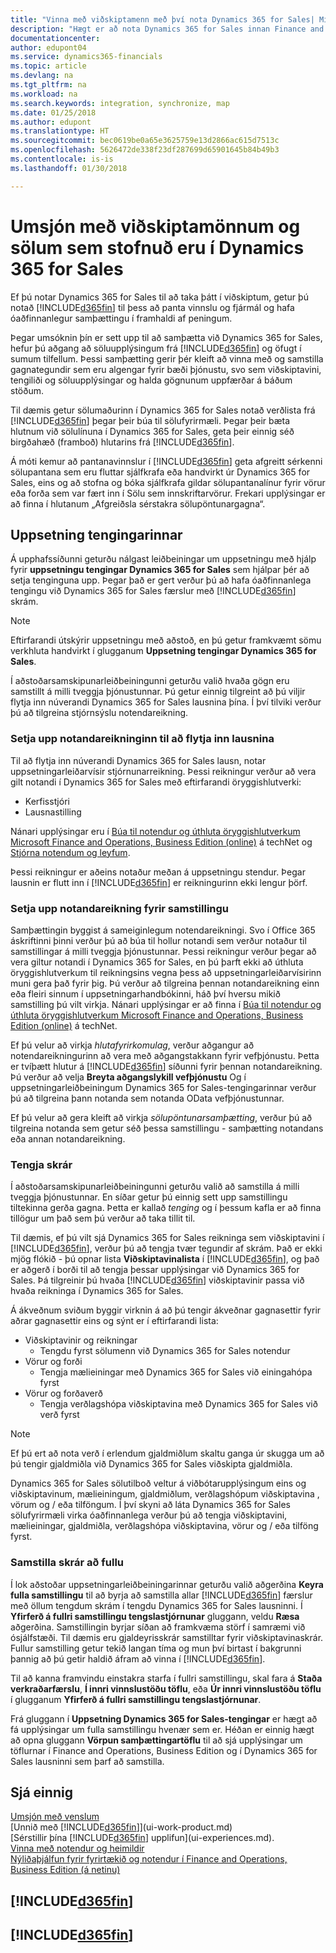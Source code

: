 ```yaml
---
title: "Vinna með viðskiptamenn með því nota Dynamics 365 for Sales| Microsoft Docs"
description: "Hægt er að nota Dynamics 365 for Sales innan Finance and Operations, Business Edition til að varpa gögnum og hafa óaðfinnanlegur samþætting og samstillingu í heildarferlinu."
documentationcenter: 
author: edupont04
ms.service: dynamics365-financials
ms.topic: article
ms.devlang: na
ms.tgt_pltfrm: na
ms.workload: na
ms.search.keywords: integration, synchronize, map
ms.date: 01/25/2018
ms.author: edupont
ms.translationtype: HT
ms.sourcegitcommit: bec0619be0a65e3625759e13d2866ac615d7513c
ms.openlocfilehash: 5626472de338f23df287699d65901645b84b49b3
ms.contentlocale: is-is
ms.lasthandoff: 01/30/2018

---
```

# <a name="managing-customers-and-sales-created-in-dynamics-365-for-sales"></a>Umsjón með viðskiptamönnum og sölum sem stofnuð eru í Dynamics 365 for Sales
Ef þú notar Dynamics 365 for Sales til að taka þátt í viðskiptum, getur þú notað [!INCLUDE[d365fin](includes/d365fin_md.md)] til þess að panta vinnslu og fjármál og hafa óaðfinnanlegur samþættingu í framhaldi af peningum.

Þegar umsóknin þín er sett upp til að samþætta við Dynamics 365 for Sales, hefur þú aðgang að söluupplýsingum frá [!INCLUDE[d365fin](includes/d365fin_md.md)] og öfugt í sumum tilfellum. Þessi samþætting gerir þér kleift að vinna með og samstilla gagnategundir sem eru algengar fyrir bæði þjónustu, svo sem viðskiptavini, tengiliði og söluupplýsingar og halda gögnunum uppfærðar á báðum stöðum.  

Til dæmis getur sölumaðurinn í Dynamics 365 for Sales notað verðlista frá [!INCLUDE[d365fin](includes/d365fin_md.md)] þegar þeir búa til sölufyrirmæli. Þegar þeir bæta hlutnum við sölulínuna í Dynamics 365 for Sales, geta þeir einnig séð birgðahæð (framboð) hlutarins frá [!INCLUDE[d365fin](includes/d365fin_md.md)].

Á móti kemur að pantanavinnslur í [!INCLUDE[d365fin](includes/d365fin_md.md)] geta afgreitt sérkenni sölupantana sem eru fluttar sjálfkrafa eða handvirkt úr Dynamics 365 for Sales, eins og að stofna og bóka sjálfkrafa gildar sölupantanalínur fyrir vörur eða forða sem var fært inn í Sölu sem innskriftarvörur. Frekari upplýsingar er að finna í hlutanum „Afgreiðsla sérstakra sölupöntunargagna“.  

## <a name="setting-up-the-connection"></a>Uppsetning tengingarinnar
Á upphafssíðunni geturðu nálgast leiðbeiningar um uppsetningu með hjálp fyrir **uppsetningu tengingar Dynamics 365 for Sales** sem hjálpar þér að setja tenginguna upp. Þegar það er gert verður þú að hafa óaðfinnanlega tengingu við Dynamics 365 for Sales færslur með [!INCLUDE[d365fin](includes/d365fin_md.md)] skrám.  

> [!NOTE]  
>   Eftirfarandi útskýrir uppsetningu með aðstoð, en þú getur framkvæmt sömu verkhluta handvirkt í glugganum **Uppsetning tengingar Dynamics 365 for Sales**.

Í aðstoðarsamskipunarleiðbeiningunni geturðu valið hvaða gögn eru samstillt á milli tveggja þjónustunnar. Þú getur einnig tilgreint að þú viljir flytja inn núverandi Dynamics 365 for Sales lausnina þína. Í því tilviki verður þú að tilgreina stjórnsýslu notendareikning.

### <a name="setting-up-the-user-account-for-importing-the-solution"></a>Setja upp notandareikninginn til að flytja inn lausnina
Til að flytja inn núverandi Dynamics 365 for Sales lausn, notar uppsetningarleiðarvísir stjórnunarreikning. Þessi reikningur verður að vera gilt notandi í Dynamics 365 for Sales með eftirfarandi öryggishlutverki:

* Kerfisstjóri  
* Lausnastilling  

Nánari upplýsingar eru í [Búa til notendur og úthluta öryggishlutverkum Microsoft Finance and Operations, Business Edition (online)](https://technet.microsoft.com/library/jj191623.aspx) á techNet og [Stjórna notendum og leyfum](ui-how-users-permissions.md).  

Þessi reikningur er aðeins notaður meðan á uppsetningu stendur. Þegar lausnin er flutt inn í [!INCLUDE[d365fin](includes/d365fin_md.md)] er reikningurinn ekki lengur þörf.

### <a name="setting-up-the-user-account-for-synchronization"></a>Setja upp notandareikning fyrir samstillingu
Samþættingin byggist á sameiginlegum notendareikningi. Svo í Office 365 áskriftinni þinni verður þú að búa til hollur notandi sem verður notaður til samstillingar á milli tveggja þjónustunnar. Þessi reikningur verður þegar að vera giltur notandi í Dynamics 365 for Sales, en þú þarft ekki að úthluta öryggishlutverkum til reikningsins vegna þess að uppsetningarleiðarvísirinn muni gera það fyrir þig. Þú verður að tilgreina þennan notandareikning einn eða fleiri sinnum í uppsetningarhandbókinni, háð því hversu mikið samstilling þú vilt virkja. Nánari upplýsingar er að finna í [Búa til notendur og úthluta öryggishlutverkum Microsoft Finance and Operations, Business Edition (online)](https://technet.microsoft.com/library/jj191623.aspx) á techNet.

Ef þú velur að virkja *hlutafyrirkomulag*, verður aðgangur að notendareikningurinn að vera með aðgangstakkann fyrir vefþjónustu. Þetta er tvíþætt hlutur á [!INCLUDE[d365fin](includes/d365fin_md.md)] síðunni fyrir þennan notandareikning. Þú verður að velja **Breyta aðgangslykill vefþjónustu** Og í uppsetningarleiðbeiningum Dynamics 365 for Sales-tengingarinnar verður þú að tilgreina þann notanda sem notanda OData vefþjónustunnar.

Ef þú velur að gera kleift að virkja *sölupöntunarsamþætting*, verður þú að tilgreina notanda sem getur séð þessa samstillingu - samþætting notandans eða annan notandareikning.

### <a name="coupling-records"></a>Tengja skrár
Í aðstoðarsamskipunarleiðbeiningunni geturðu valið að samstilla á milli tveggja þjónustunnar. En síðar getur þú einnig sett upp samstillingu tiltekinna gerða gagna. Þetta er kallað *tenging* og í þessum kafla er að finna tillögur um það sem þú verður að taka tillit til.

Til dæmis, ef þú vilt sjá Dynamics 365 for Sales reikninga sem viðskiptavini í [!INCLUDE[d365fin](includes/d365fin_md.md)], verður þú að tengja tvær tegundir af skrám. Það er ekki mjög flókið - þú opnar lista **Viðskiptavinalista** í [!INCLUDE[d365fin](includes/d365fin_md.md)], og það er aðgerð í borði til að tengja þessar upplýsingar við Dynamics 365 for Sales. Þá tilgreinir þú hvaða [!INCLUDE[d365fin](includes/d365fin_md.md)] viðskiptavinir passa við hvaða reikninga í Dynamics 365 for Sales.

Á ákveðnum sviðum byggir virknin á að þú tengir ákveðnar gagnasettir fyrir aðrar gagnasettir eins og sýnt er í eftirfarandi lista:

* Viðskiptavinir og reikningar  
  * Tengdu fyrst sölumenn við Dynamics 365 for Sales notendur  
* Vörur og forði  
  * Tengja mælieiningar með Dynamics 365 for Sales við einingahópa fyrst  
* Vörur og forðaverð  
  * Tengja verðlagshópa viðskiptavina með Dynamics 365 for Sales við verð fyrst  

> [!NOTE]  
>   Ef þú ert að nota verð í erlendum gjaldmiðlum skaltu ganga úr skugga um að þú tengir gjaldmiðla við Dynamics 365 for Sales viðskipta gjaldmiðla.

Dynamics 365 for Sales sölutilboð veltur á viðbótarupplýsingum eins og viðskiptavinum, mælieiningum, gjaldmiðlum, verðlagshópum viðskiptavina , vörum og / eða tilföngum. Í því skyni að láta Dynamics 365 for Sales sölufyrirmæli virka óaðfinnanlega verður þú að tengja viðskiptavini, mælieiningar, gjaldmiðla, verðlagshópa viðskiptavina, vörur og / eða tilföng fyrst.

### <a name="synchronizing-records-fully"></a>Samstilla skrár að fullu
Í lok aðstoðar uppsetningarleiðbeiningarinnar geturðu valið aðgerðina **Keyra fulla samstillingu** til að byrja að samstilla allar [!INCLUDE[d365fin](includes/d365fin_md.md)] færslur með öllum tengdum skrám í tengdu Dynamics 365 for Sales lausninni. Í **Yfirferð á fullri samstillingu tengslastjórnunar** gluggann, veldu **Ræsa** aðgerðina. Samstillingin byrjar síðan að framkvæma störf í samræmi við ósjálfstæði. Til dæmis eru gjaldeyrisskrár samstilltar fyrir viðskiptavinaskrár. Fullur samstilling getur tekið langan tíma og mun því birtast í bakgrunni þannig að þú getir haldið áfram að vinna í [!INCLUDE[d365fin](includes/d365fin_md.md)].

Til að kanna framvindu einstakra starfa í fullri samstillingu, skal fara á **Staða verkraðarfærslu**, **Í innri vinnslustöðu töflu**, eða **Úr innri vinnslustöðu töflu** í glugganum **Yfirferð á fullri samstillingu tengslastjórnunar**.

Frá gluggann í **Uppsetning Dynamics 365 for Sales-tengingar** er hægt að fá upplýsingar um fulla samstillingu hvenær sem er. Héðan er einnig hægt að opna gluggann **Vörpun samþættingartöflu** til að sjá upplýsingar um töflurnar í Finance and Operations, Business Edition og í Dynamics 365 for Sales lausninni sem þarf að samstilla.

## <a name="see-also"></a>Sjá einnig
[Umsjón með venslum](marketing-relationship-management.md)  
[Unnið með [!INCLUDE[d365fin](includes/d365fin_md.md)]](ui-work-product.md)  
[Sérstillir þína [!INCLUDE[d365fin](includes/d365fin_md.md)] upplifun](ui-experiences.md).  
[Vinna með notendur og heimildir](ui-how-users-permissions.md)    
[Nýliðaþjálfun fyrir fyrirtækið og notendur í Finance and Operations, Business Edition (á netinu)](https://www.microsoft.com/en-US/Dynamics/crm-customer-center/onboard-your-organization-and-users-to-dynamics-365-online.aspx)  

## [!INCLUDE[d365fin](includes/free_trial_md.md)]  
## [!INCLUDE[d365fin](includes/training_link_md.md)]

